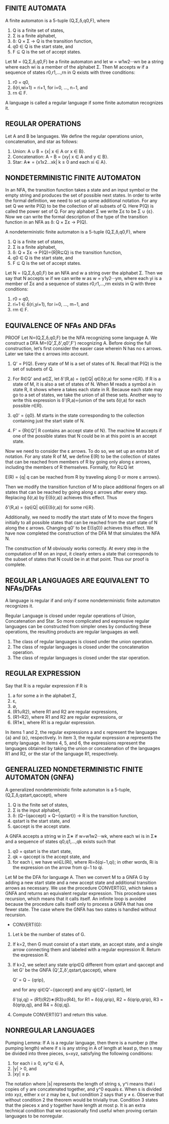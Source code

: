 FINITE AUTOMATA
---------------

A finite automaton is a 5-tuple (Q,Σ,δ,q0,F), where

  1. Q is a finite set of states,
  2. Σ is a finite alphabet,
  3. δ: Q × Σ → Q is the transition function,
  4. q0 ∈ Q is the start state, and
  5. F ⊆ Q is the set of accept states.

Let M = (Q,Σ,δ,q0,F) be a finite automaton and let w = w1w2···wn be a
string where each wi is a member of the alphabet Σ. Then M accepts w
if a sequence of states r0,r1,...,rn in Q exists with three
conditions:

  1. r0 = q0,
  2. δ(ri,wi+1) = ri+1, for i=0, ..., n−1, and
  3. rn ∈ F.

A language is called a regular language if some finite automaton
recognizes it.


REGULAR OPERATIONS
------------------

Let A and B be languages. We define the regular operations union,
concatenation, and star as follows:

  1. Union: A ∪ B = {x| x ∈ A or x ∈ B}.
  2. Concatenation: A ◦ B = {xy| x ∈ A and y ∈ B}.
  3. Star: A∗ = {x1x2...xk| k ≥ 0 and each xi ∈ A}.


NONDETERMINISTIC FINITE AUTOMATON
---------------------------------

In an NFA, the transition function takes a state and an input symbol
or the empty string and produces the set of possible next states. In
order to write the formal definition, we need to set up some
additional notation. For any set Q we write P(Q) to be the collection
of all subsets of Q. Here P(Q) is called the power set of Q. For any
alphabet Σ we write Σε to be Σ ∪ {ε}. Now we can write the formal
description of the type of the transition function in an NFA as
δ: Q × Σε → P(Q).

A nondeterministic finite automaton is a 5-tuple (Q,Σ,δ,q0,F), where

  1. Q is a finite set of states,
  2. Σ is a finite alphabet,
  3. δ: Q × Σε → P(Q)={R|R⊆Q} is the transition function,
  4. q0 ∈ Q is the start state, and
  5. F ⊆ Q is the set of accept states.

Let N = (Q,Σ,δ,q0,F) be an NFA and w a string over the alphabet
Σ. Then we say that N accepts w if we can write w as w = y1y2···ym,
where each yi is a member of Σε and a sequence of states r0,r1,...,rm
exists in Q with three conditions:

  1. r0 = q0,
  2. ri+1 ∈ δ(ri,yi+1), for i=0, ..., m−1, and
  3. rm ∈ F.


EQUIVALENCE OF NFAs AND DFAs
----------------------------

PROOF Let N=(Q,Σ,δ,q0,F) be the NFA recognizing some language A. We
construct a DFA M=(Q',Σ,δ',q0',F') recognizing A. Before doing the
full construction, let’s first consider the easier case wherein N has
no ε arrows. Later we take the ε arrows into account.

1. Q' = P(Q).
   Every state of M is a set of states of N. Recall that P(Q) is the
   set of subsets of Q.

2. For R∈Q' and a∈Σ, let δ'(R,a) = {q∈Q| q∈δ(r,a) for some r∈R}. If R
   is a state of M, it is also a set of states of N. When M reads a
   symbol a in state R, it shows where a takes each state in
   R. Because each state may go to a set of states, we take the union
   of all these sets. Another way to write this expression is
   δ'(R,a)={union of the sets δ(r,a) for each possible r∈R}.

3. q0' = {q0}.
   M starts in the state corresponding to the collection containing
   just the start state of N.

4. F' = {R∈Q'| R contains an accept state of N}.
   The machine M accepts if one of the possible states that N could be
   in at this point is an accept state.

Now we need to consider the ε arrows. To do so, we set up an extra bit
of notation. For any state R of M, we define E(R) to be the collection
of states that can be reached from members of R by going only along ε
arrows, including the members of R themselves. Formally, for R⊆Q let

  E(R) = {q| q can be reached from R by traveling along 0 or more ε arrows}.

Then we modify the transition function of M to place additional
fingers on all states that can be reached by going along ε arrows
after every step. Replacing δ(r,a) by E(δ(r,a)) achieves this
effect. Thus

  δ'(R,a) = {q∈Q| q∈E(δ(r,a)) for some r∈R}.

Additionally, we need to modify the start state of M to move the
fingers initially to all possible states that can be reached from the
start state of N along the ε arrows. Changing q0' to be E({q0})
achieves this effect. We have now completed the construction of the
DFA M that simulates the NFA N.

The construction of M obviously works correctly. At every step in the
computation of M on an input, it clearly enters a state that
corresponds to the subset of states that N could be in at that
point. Thus our proof is complete.


REGULAR LANGUAGES ARE EQUIVALENT TO NFAs/DFAs
---------------------------------------------

A language is regular if and only if some nondeterministic finite
automaton recognizes it.

Regular Language is closed under regular operations of Union,
Concatenation and Star. So more complicated and expressive regular
languages can be constructed from simpler ones by conducting these
operations, the resulting products are regular languages as well.

  1. The class of regular languages is closed under the union operation.
  2. The class of regular languages is closed under the concatenation operation.
  3. The class of regular languages is closed under the star operation.


REGULAR EXPRESSION
------------------

Say that R is a regular expression if R is

  1. a for some a in the alphabet Σ,
  2. ε,
  3. ∅,
  4. (R1∪R2), where R1 and R2 are regular expressions,
  5. (R1◦R2), where R1 and R2 are regular expressions, or
  6. (R1∗), where R1 is a regular expression.

In items 1 and 2, the regular expressions a and ε represent the
languages {a} and {ε}, respectively. In item 3, the regular expression
∅ represents the empty language. In items 4, 5, and 6, the expressions
represent the languages obtained by taking the union or concatenation
of the languages R1 and R2, or the star of the language R1,
respectively.


GENERALIZED NONDETERMINISTIC FINITE AUTOMATON (GNFA)
----------------------------------------------------

A generalized nondeterministic finite automaton is a 5-tuple,
(Q,Σ,δ,qstart,qaccept), where

  1. Q is the finite set of states,
  2. Σ is the input alphabet,
  3. δ: (Q−{qaccept} × Q−{qstart}) → R is the transition function,
  4. qstart is the start state, and
  5. qaccept is the accept state.

A GNFA accepts a string w in Σ∗ if w=w1w2···wk, where each wi is in Σ∗
and a sequence of states q0,q1,...,qk exists such that

  1. q0 = qstart is the start state,
  2. qk = qaccept is the accept state, and
  3. for each i, we have wi∈L(Ri), where Ri=δ(qi−1,qi); in other words,
     Ri is the expression on the arrow from qi−1 to qi.

Let M be the DFA for language A. Then we convert M to a GNFA G by
adding a new start state and a new accept state and additional
transition arrows as necessary. We use the procedure CONVERT(G), which
takes a GNFA and returns an equivalent regular expression. This
procedure uses recursion, which means that it calls itself. An
infinite loop is avoided because the procedure calls itself only to
process a GNFA that has one fewer state. The case where the GNFA has
two states is handled without recursion.

- CONVERT(G):

1. Let k be the number of states of G.
2. If k=2, then G must consist of a start state, an accept state, and
   a single arrow connecting them and labeled with a regular
   expression R. Return the expression R.
3. If k>2, we select any state qrip∈Q different from qstart and
   qaccept and let G' be the GNFA (Q',Σ,δ',qstart,qaccept), where

     Q' = Q − {qrip},

   and for any qi∈Q'−{qaccept} and any qj∈Q'−{qstart}, let

     δ'(qi,qj) = (R1)(R2)∗(R3)∪(R4), for R1 = δ(qi,qrip),
                                         R2 = δ(qrip,qrip),
                                         R3 = δ(qrip,qj), and
                                         R4 = δ(qi,qj).
4. Compute CONVERT(G') and return this value.

NONREGULAR LANGUAGES
--------------------

Pumping Lemma: If A is a regular language, then there is a number p
(the pumping length) where if s is any string in A of length at least
p, then s may be divided into three pieces, s=xyz, satisfying the
following conditions:

  1. for each i ≥ 0, xy^iz ∈ A,
  2. |y| > 0, and
  3. |xy| ≤ p.

The notation where |s| represents the length of string s, y^i means
that i copies of y are concatenated together, and y^0 equals ε.  When
s is divided into xyz, either x or z may be ε, but condition 2 says
that y ≠ ε. Observe that without condition 2 the theorem would be
trivially true.  Condition 3 states that the pieces x and y together
have length at most p. It is an extra technical condition that we
occasionally find useful when proving certain languages to be
nonregular.
